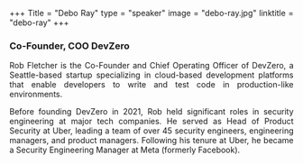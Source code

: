 +++
Title = "Debo Ray"
type = "speaker"
image = "debo-ray.jpg"
linktitle = "debo-ray"
+++
<h3>
Co-Founder, COO
DevZero
</h3>

<p>
Rob Fletcher is the Co-Founder and Chief Operating Officer of DevZero, a Seattle-based startup specializing in cloud-based development platforms that enable developers to write and test code in production-like environments.

Before founding DevZero in 2021, Rob held significant roles in security engineering at major tech companies. He served as Head of Product Security at Uber, leading a team of over 45 security engineers, engineering managers, and product managers. Following his tenure at Uber, he became a Security Engineering Manager at Meta (formerly Facebook).
</p>

<style>
  p {
    text-align: justify;
  }
</style>
